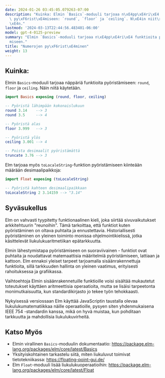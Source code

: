 ```yaml
---
date: 2024-01-26 03:45:05.079263-07:00
description: "Kuinka: Elmin `Basics`-moduuli tarjoaa n\xE4pp\xE4ri\xE4 funktioita\
  \ py\xF6rist\xE4miseen: `round`, `floor` ja `ceiling`. N\xE4in niit\xE4 k\xE4ytet\xE4\
  \xE4n."
lastmod: '2024-03-13T22:44:56.483401-06:00'
model: gpt-4-0125-preview
summary: "Elmin `Basics`-moduuli tarjoaa n\xE4pp\xE4ri\xE4 funktioita py\xF6rist\xE4\
  miseen."
title: "Numerojen py\xF6rist\xE4minen"
weight: 13
---
```


## Kuinka:
Elmin `Basics`-moduuli tarjoaa näppäriä funktioita pyöristämiseen: `round`, `floor` ja `ceiling`. Näin niitä käytetään.

```elm
import Basics exposing (round, floor, ceiling)

-- Pyöristä lähimpään kokonaislukuun
round 3.14    --> 3
round 3.5     --> 4

-- Pyöristä alas
floor 3.999   --> 3

-- Pyöristä ylös
ceiling 3.001 --> 4

-- Poista desimaalit pyöristämättä
truncate 3.76 --> 3
```

Elm tarjoaa myös `toLocaleString`-funktion pyöristämiseen kiinteään määrään desimaalipaikkoja:

```elm
import Float exposing (toLocaleString)

-- Pyöristä kahteen desimaalipaikkaan
toLocaleString 2 3.14159 --> "3.14"
```

## Syväsukellus
Elm on vahvasti tyypitetty funktionaalinen kieli, joka siirtää sivuvaikutukset arkkitehtuurin "reunoihin". Tämä tarkoittaa, että funktiot kuten pyöristäminen on oltava puhtaita ja ennustettavia. Historiallisesti pyöristäminen on yleinen toiminto monissa ohjelmointikielissä, jotka käsittelevät liukulukuaritmetiikan epätarkkuutta.

Elmin lähestymistapa pyöristämiseen on suoraviivainen - funktiot ovat puhtaita ja noudattavat matemaattisia määritelmiä pyöristämiseen, lattiaan ja kattoon. Elm ennakoi yleiset tarpeet tarjoamalla sisäänrakennettuja funktioita, sillä tarkkuuden hallinta on yleinen vaatimus, erityisesti rahoituksessa ja grafiikassa.

Vaihtoehtoja Elmin sisäänrakennetuille funktioille voisi sisältää mukautetut toteutukset käyttäen aritmeettisia operaatioita, mutta se lisäisi tarpeetonta monimutkaisuutta, kun standardikirjasto jo tekee työn tehokkaasti.

Nykyisessä versiossaan Elm käyttää JavaScriptin taustalla olevaa liukulukumatematiikkaa näille operaatioille, pysyen siten yhdenmukaisena IEEE 754 -standardin kanssa, mikä on hyvä muistaa, kun pohditaan tarkkuutta ja mahdollisia liukulukuvirheitä.

## Katso Myös
- Elmin virallinen `Basics`-moduulin dokumentaatio: https://package.elm-lang.org/packages/elm/core/latest/Basics
- Yksityiskohtainen tarkastelu siitä, miten liukuluvut toimivat tietotekniikassa: https://floating-point-gui.de/
- Elm `Float`-moduuli lisää liukulukuoperaatioihin: https://package.elm-lang.org/packages/elm/core/latest/Float
